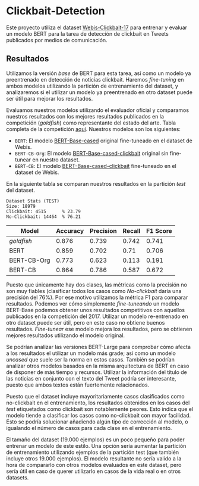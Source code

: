 # Clickbait-Detection

Este proyecto utiliza el dataset [Webis-Clickbait-17](https://webis.de/data/webis-clickbait-17.html) para entrenar y evaluar un modelo BERT para la tarea de detección de clickbait en Tweets publicados por medios de comunicación.

## Resultados
Utilizamos la versión *base* de BERT para esta tarea, así como un modelo ya preentrenado en detección de noticias clickbait. Haremos *fine-tuning* en ambos modelos utilizando la partición de entrenamiento del dataset, y analizaremos si el utilizar un modelo ya preentrenado en otro dataset puede ser útil para mejorar los resultados.

Evaluamos nuestros modelos utilizando el evaluador oficial y comparamos nuestros resultados con los mejores resultados publicados en la competición (*goldfish*) como representante del estado del arte. Tabla completa de la competición [aquí](https://webis.de/events/clickbait-challenge/shared-task.html). Nuestros modelos son los siguientes:

* `BERT`: El modelo [BERT-Base-cased](https://huggingface.co/bert-base-cased) original fine-tuneado en el dataset de Webis.
* `BERT-CB-Org`: El modelo [BERT-Base-cased-clickbait](https://huggingface.co/elozano/bert-base-cased-clickbait-news) original sin fine-tunear en nuestro dataset.
* `BERT-CB`: El modelo [BERT-Base-cased-clickbait](https://huggingface.co/elozano/bert-base-cased-clickbait-news) fine-tuneado en el dataset de Webis.

En la siguiente tabla se comparan nuestros resultados en la partición *test* del dataset.

```
Dataset Stats (TEST)
Size: 18979
Clickbait: 4515      % 23.79
No-Clickbait: 14464  % 76.21
```

| Model | Accuracy	| Precision	| Recall | **F1 Score** |
| -------- | -------- | -------- | -------- | ----------- |
| *goldfish* | 0.876	| 0.739	| 0.742 | 0.741 |
| BERT | 0.859 | 0.702 | 0.71 | 0.706 |
| BERT-CB-Org | 0.773 | 0.623 | 0.113 | 0.191 |
| BERT-CB | 0.864 | 0.786 | 0.587 | 0.672 |

Puesto que únicamente hay dos clases, las métricas como la precisión no son muy fiables (clasificar todos los casos como *No-clickbait* daría una precisión del 76%). Por ese motivo utilizamos la métrica F1 para comparar resultados. Podemos ver cómo simplemente *fine-tuneando* un modelo BERT-Base podemos obtener unos resultados competitivos con aquellos publicados en la competición del 2017. Utilizar un modelo re-entrenado en otro dataset puede ser útil, pero en este caso no obtiene buenos resultados. *Fine-tunear* ese modelo mejora los resultados, pero se obtienen mejores resultados utilizando el modelo original.

Se podrían analizar las versiones BERT-Large para comprobar cómo afecta a los resultados el utilizar un modelo más grade; así como un modelo *uncased* que suele ser la norma en estos casos. También se podrían analizar otros modelos basados en la misma arquitectura de BERT en caso de disponer de más tiempo y recursos. Utilizar la información del título de las noticias en conjunto con el texto del Tweet podría ser interesante, puesto que ambos textos están fuertemente relacionados.

Puesto que el dataset incluye mayoritariamente casos clasificados como no-clickbait en el entrenamiento, los resultados obtenidos en los casos del *test* etiquetados como clickbait son notablemente peores. Esto indica que el modelo tiende a clasificar los casos como no-clickbait con mayor facilidad. Esto se podría solucionar añadiendo algún tipo de corrección al modelo, o igualando el número de casos para cada clase en el entrenamiento. 

El tamaño del dataset (19.000 ejemplos) es un poco pequeño para poder entrenar un modelo de este estilo. Una opción sería aumentar la partición de entrenamiento utilizando ejemplos de la partición test (que también incluye otros 19.000 ejemplos). El modelo resultante no sería valido a la hora de compararlo con otros modelos evaluados en este dataset, pero sería útil en caso de querer utilizarlo en casos de la vida real o en otros datasets.
